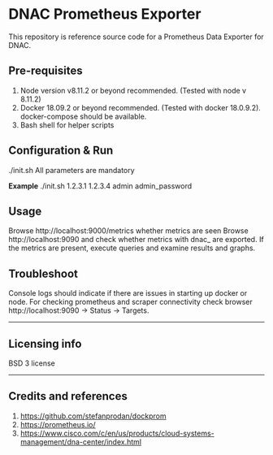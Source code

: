 # DNAC Prometheus Exporter

This repository is reference source code for a Prometheus Data Exporter for DNAC. 

## Pre-requisites
1. Node version v8.11.2 or beyond recommended.  (Tested with node v 8.11.2)
2. Docker 18.09.2 or beyond recommended. (Tested with docker 18.0.9.2).  docker-compose should be available.
3. Bash shell for helper scripts

## Configuration & Run
./init.sh <Local Machine IP Address> <DNAC IP Address> <DNAC admin user> <DNAC admin password>
All parameters are mandatory

**Example**
./init.sh 1.2.3.1 1.2.3.4 admin admin_password

## Usage
Browse http://localhost:9000/metrics whether metrics are seen
Browse http://localhost:9090 and check whether metrics with dnac_ are exported.
If the metrics are present, execute queries and examine results and graphs.  

## Troubleshoot
Console logs should indicate if there are issues in starting up docker or node.
For checking prometheus and scraper connectivity check browser http://localhost:9090 -> Status -> Targets.

----

## Licensing info
BSD 3 license

----

## Credits and references

1. https://github.com/stefanprodan/dockprom
2. https://prometheus.io/
3. https://www.cisco.com/c/en/us/products/cloud-systems-management/dna-center/index.html

